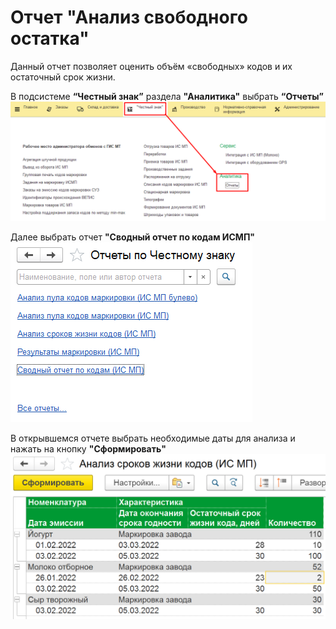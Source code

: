 # Отчет "Анализ свободного остатка"

Данный отчет позволяет оценить объём «свободных» кодов и их остаточный срок жизни.

В подсистеме **“Честный знак”** раздела **"Аналитика"** выбрать **“Отчеты”**
[![08_02_22_0][08_02_22_0]][08_02_22_0]

Далее выбрать отчет **"Сводный отчет по кодам ИСМП"**
[![08_02_22_1][08_02_22_1]][08_02_22_1]

В открывшемся отчете выбрать необходимые даты для анализа и нажать на кнопку **"Сформировать"**
[![08_02_22_2][08_02_22_2]][08_02_22_2]

[08_02_22_0]: Report_Analysis_of_free_balance.assets/08_02_22_0.png
[08_02_22_1]: Report_Analysis_of_free_balance.assets/08_02_22_1.png
[08_02_22_2]: Report_Analysis_of_free_balance.assets/08_02_22_2.png